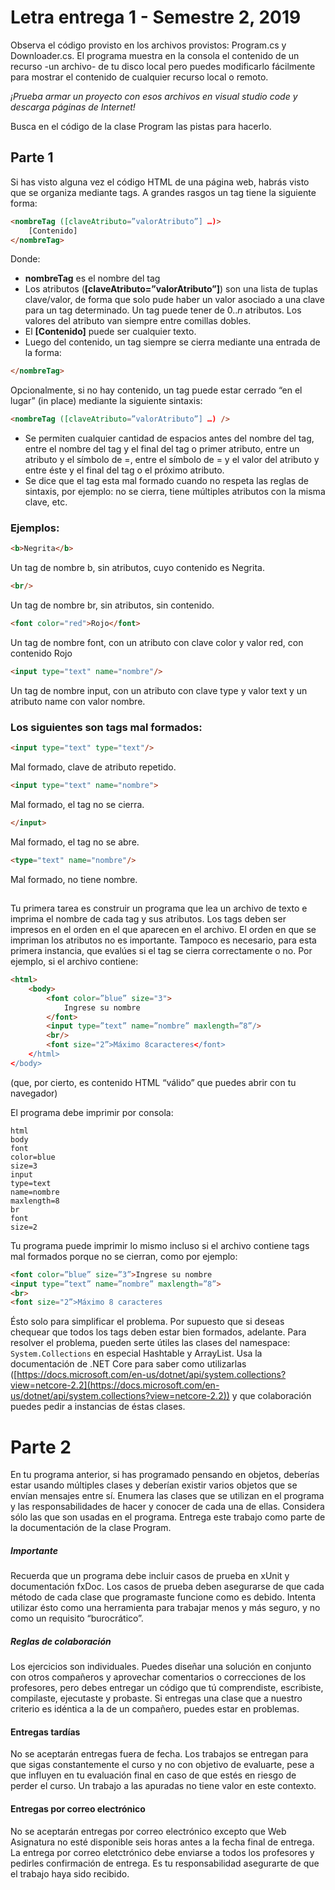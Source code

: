 # Letra entrega 1 - Semestre 2, 2019

Observa el código provisto en los archivos provistos: Program.cs y Downloader.cs. 
El programa muestra en la consola el contenido de un recurso -un archivo- de tu disco local pero puedes modificarlo fácilmente para mostrar el contenido de cualquier recurso local o remoto.

*¡Prueba armar un proyecto con esos archivos en visual studio code y descarga páginas de
Internet!*

Busca en el código de la clase Program las pistas para hacerlo.


## Parte 1
Si has visto alguna vez el código HTML de una página web, habrás visto que se organiza mediante tags. A grandes rasgos un tag tiene la siguiente forma:
```HTML
<nombreTag ([claveAtributo=”valorAtributo”] …)>
	[Contenido]
</nombreTag>
```
Donde:
 - **nombreTag** es el nombre del tag
 - Los atributos (**[claveAtributo=”valorAtributo”]**) son una lista de tuplas clave/valor, de forma que solo pude haber un valor asociado a una clave para un tag determinado. Un tag puede tener de  $0..n$ atributos. Los valores del atributo van siempre entre comillas dobles.
 - El **[Contenido]** puede ser cualquier texto.
 - Luego del contenido, un tag siempre se cierra mediante una entrada de la forma:
```HTML
</nombreTag>
```
Opcionalmente, si no hay contenido, un tag puede estar cerrado “en el lugar” (in place) mediante la siguiente sintaxis:
```HTML
<nombreTag ([claveAtributo=”valorAtributo”] …) />
```
 - Se permiten cualquier cantidad de espacios antes del nombre del tag, entre el nombre del tag y el final del tag o primer atributo, entre un atributo y el símbolo de =, entre el símbolo de = y el valor del atributo y entre éste y el final del tag o el próximo atributo.
 - Se dice que el tag esta mal formado cuando no respeta las reglas de sintaxis, por ejemplo: no se cierra, tiene múltiples atributos con la misma clave, etc.
### Ejemplos:

```HTML
<b>Negrita</b>
```
Un tag de nombre b, sin atributos, cuyo contenido es Negrita.

```HTML
<br/>
```
Un tag de nombre br, sin atributos, sin contenido.

```HTML
<font color="red">Rojo</font>
```
Un tag de nombre font, con un atributo con clave color y valor red, con
contenido Rojo

```HTML
<input type="text" name="nombre"/>
```
Un tag de nombre input, con un atributo con clave type y valor text y un atributo name con valor nombre.

### Los siguientes son tags mal formados:
```HTML
<input type="text" type="text"/>
```
Mal formado, clave de atributo repetido.

```HTML
<input type="text" name="nombre">
```
Mal formado, el tag no se cierra.

```HTML
</input>
```
Mal formado, el tag no se abre.

```HTML
<type="text" name="nombre"/>
```
Mal formado, no tiene nombre.

##
Tu primera tarea es construir un programa que lea un archivo de texto e imprima el nombre de cada tag y sus atributos. Los tags deben ser impresos en el orden en el que aparecen en el archivo. El orden en que se impriman los atributos no es importante. Tampoco es necesario, para esta primera instancia, que evalúes si el tag se cierra correctamente o no.
Por ejemplo, si el archivo contiene:
```HTML
<html>
	<body>
		<font color=”blue” size="3">
			Ingrese su nombre 
		</font>
		<input type=”text” name=”nombre” maxlength=”8”/>
		<br/>
		<font size="2”>Máximo 8caracteres</font>
	</html>
</body>
```
(que, por cierto, es contenido HTML “válido” que puedes abrir con tu navegador)

El programa debe imprimir por consola:
```
html
body
font
color=blue
size=3
input
type=text
name=nombre
maxlength=8
br
font
size=2
```

Tu programa puede imprimir lo mismo incluso si el archivo contiene tags mal formados
porque no se cierran, como por ejemplo:
```HTML
<font color=”blue” size=”3”>Ingrese su nombre 
<input type=”text” name=”nombre” maxlength=”8”>
<br>
<font size="2”>Máximo 8 caracteres
```
Ésto solo para simplificar el problema. Por supuesto que si deseas chequear que todos los tags deben estar bien formados, adelante.
Para resolver el problema, pueden serte útiles las clases del namespace:
 ``System.Collections``
en especial Hashtable y ArrayList. Usa la documentación de .NET Core para saber como utilizarlas ([https://docs.microsoft.com/en-us/dotnet/api/system.collections?view=netcore-2.2](https://docs.microsoft.com/en-us/dotnet/api/system.collections?view=netcore-2.2)) y que colaboración puedes pedir a instancias de éstas clases.
# Parte 2
En tu programa anterior, si has programado pensando en objetos, deberías estar usando múltiples clases y deberían existir varios objetos que se envían mensajes entre sí.
Enumera las clases que se utilizan en el programa y las responsabilidades de hacer y conocer
de cada una de ellas. Considera sólo las que son usadas en el programa.
Entrega este trabajo como parte de la documentación de la clase Program.
##### Importante
Recuerda que un programa debe incluir casos de prueba en xUnit y documentación fxDoc. 
Los casos de prueba deben asegurarse de que cada método de cada clase que programaste funcione como es debido. Intenta utilizar ésto como una herramienta para trabajar menos y más seguro, y no como un requisito “burocrático”.
##### Reglas de colaboración
Los ejercicios son individuales. Puedes diseñar una solución en conjunto con otros compañeros y aprovechar comentarios o correcciones de los profesores, pero debes entregar un código que tú comprendiste, escribiste, compilaste, ejecutaste y probaste. Si entregas una clase que a nuestro criterio es idéntica a la de un compañero, puedes estar en problemas.
#### Entregas tardías
No se aceptarán entregas fuera de fecha. Los trabajos se entregan para que sigas constantemente el curso y no con objetivo de evaluarte, pese a que influyen en tu evaluación final en caso de que estés en riesgo de perder el curso. Un trabajo a las apuradas no tiene valor en este contexto.
#### Entregas por correo electrónico
No se aceptarán entregas por correo electrónico excepto que Web Asignatura no esté disponible seis horas antes a la fecha final de entrega. La entrega por correo eletctrónico debe enviarse a todos los profesores y pedirles confirmación de entrega. Es tu responsabilidad asegurarte de que el trabajo haya sido recibido.